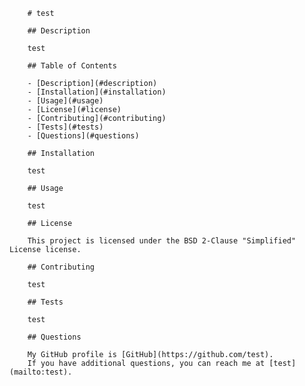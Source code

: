 
        # test

        ## Description

        test

        ## Table of Contents

        - [Description](#description)
        - [Installation](#installation)
        - [Usage](#usage)
        - [License](#license)
        - [Contributing](#contributing)
        - [Tests](#tests)
        - [Questions](#questions)

        ## Installation

        test

        ## Usage

        test

        ## License

        This project is licensed under the BSD 2-Clause "Simplified" License license.

        ## Contributing

        test

        ## Tests

        test

        ## Questions

        My GitHub profile is [GitHub](https://github.com/test).
        If you have additional questions, you can reach me at [test](mailto:test).
        
